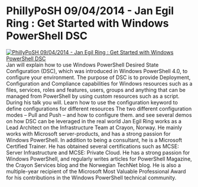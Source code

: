 ﻿# PhillyPoSH 09/04/2014 - Jan Egil Ring : Get Started with Windows PowerShell DSC

[![PhillyPoSH 09/04/2014 - Jan Egil Ring : Get Started with Windows PowerShell DSC](https://i3.ytimg.com/vi/BeStZxknsCM/hqdefault.jpg "PhillyPoSH 09/04/2014 - Jan Egil Ring : Get Started with Windows PowerShell DSC")](https://www.youtube.com/watch?v=BeStZxknsCM)
Jan will explain how to use Windows PowerShell Desired State Configuration (DSC), which was introduced in Windows PowerShell 4.0, to configure your environment. The purpose of DSC is to provide Deployment, Configuration and Compliance capabilities for Windows resources such as a files, services, roles and features, users, groups and anything that can be managed from PowerShell by using custom resources such as a script. During his talk you will. Learn how to use the configuration keyword to define configurations for different resources The two different configuration modes – Pull and Push – and how to configure them. and see several demos on how DSC can be leveraged in the real world
Jan Egil Ring works as a Lead Architect on the Infrastructure Team at Crayon, Norway. He mainly works with Microsoft server-products, and has a strong passion for Windows PowerShell. In addition to being a consultant, he is a Microsoft Certified Trainer. He has obtained several certifications such as MCSE: Server Infrastructure and MCSE: Private Cloud. He has a strong passion for Windows PowerShell, and regularly writes articles for PowerShell Magazine, the Crayon Services blog and the Norwegian TechNet blog. He is also a multiple-year recipient of the Microsoft Most Valuable Professional Award for his contributions in the Windows PowerShell technical community.


